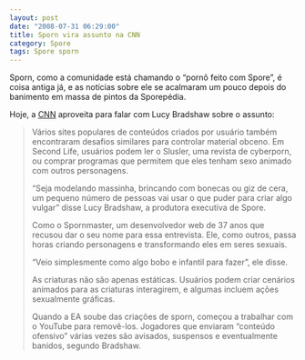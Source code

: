 ```yaml
---
layout: post
date: "2008-07-31 06:29:00"
title: Sporn vira assunto na CNN
category: Spore
tags: Spore sporn
---
```


Sporn, como a comunidade está chamando o “pornô feito com Spore”, é coisa antiga já, e as notícias sobre ele se acalmaram um pouco depois do banimento em massa de pintos da Sporepédia. 

Hoje, a [CNN](http://www.cnn.com/2008/TECH/07/30/spore.sporn/?iref=mpstoryview) aproveita para falar com Lucy Bradshaw sobre o assunto:

> Vários sites populares de conteúdos criados por usuário também encontraram desafios similares para controlar material obceno. Em Second Life, usuários podem ler o Slusler, uma revista de cyberporn, ou comprar programas que permitem que eles tenham sexo animado com outros personagens.
>
> “Seja modelando massinha, brincando com bonecas ou giz de cera, um pequeno número de pessoas vai usar o que puder para criar algo vulgar” disse Lucy Bradshaw, a produtora executiva de Spore.
>
> Como o Spornmaster, um desenvolvedor web de 37 anos que recusou dar o seu nome para essa entrevista. Ele, como outros, passa horas criando personagens e transformando eles em seres sexuais.
>
> “Veio simplesmente como algo bobo e infantil para fazer”, ele disse.
>
> As criaturas não são apenas estáticas. Usuários podem criar cenários animados para as criaturas interagirem, e algumas incluem ações sexualmente gráficas.
>
> Quando a EA soube das criações de sporn, começou a trabalhar com o YouTube para removê-los. Jogadores que enviaram “conteúdo ofensivo” várias vezes são avisados, suspensos e eventualmente banidos, segundo Bradshaw.
